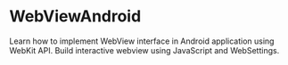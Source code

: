 # WebViewAndroid
Learn how to implement WebView interface in Android application using WebKit API. Build interactive webview using JavaScript and WebSettings.

